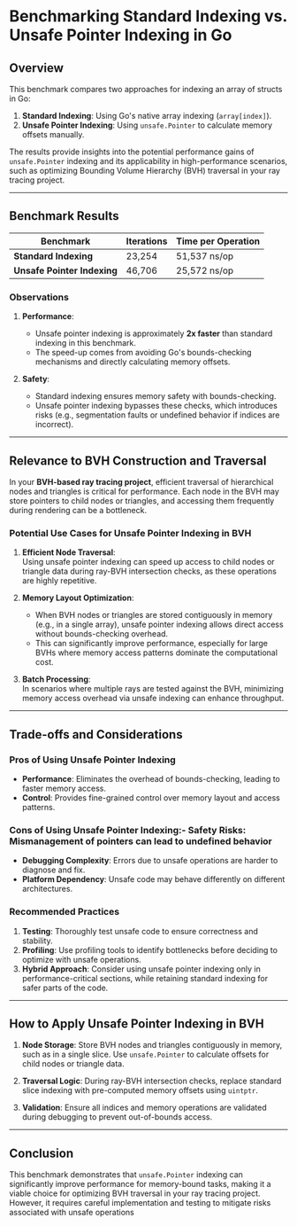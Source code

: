 # Benchmarking Standard Indexing vs. Unsafe Pointer Indexing in Go

## Overview

This benchmark compares two approaches for indexing an array of structs in Go:

1. **Standard Indexing**: Using Go's native array indexing (`array[index]`).
2. **Unsafe Pointer Indexing**: Using `unsafe.Pointer` to calculate memory offsets manually.

The results provide insights into the potential performance gains of `unsafe.Pointer` indexing and its applicability in high-performance scenarios, such as optimizing Bounding Volume Hierarchy (BVH) traversal in your ray tracing project.

---

## Benchmark Results

| Benchmark                     | Iterations | Time per Operation |
|-------------------------------|------------|---------------------|
| **Standard Indexing**         | 23,254     | 51,537 ns/op       |
| **Unsafe Pointer Indexing**   | 46,706     | 25,572 ns/op       |

### Observations

1. **Performance**:  
   - Unsafe pointer indexing is approximately **2x faster** than standard indexing in this benchmark.
   - The speed-up comes from avoiding Go's bounds-checking mechanisms and directly calculating memory offsets.

2. **Safety**:  
   - Standard indexing ensures memory safety with bounds-checking.
   - Unsafe pointer indexing bypasses these checks, which introduces risks (e.g., segmentation faults or undefined behavior if indices are incorrect).

---

## Relevance to BVH Construction and Traversal

In your **BVH-based ray tracing project**, efficient traversal of hierarchical nodes and triangles is critical for performance. Each node in the BVH may store pointers to child nodes or triangles, and accessing them frequently during rendering can be a bottleneck.

### Potential Use Cases for Unsafe Pointer Indexing in BVH

1. **Efficient Node Traversal**:  
   Using unsafe pointer indexing can speed up access to child nodes or triangle data during ray-BVH intersection checks, as these operations are highly repetitive.

2. **Memory Layout Optimization**:  
   - When BVH nodes or triangles are stored contiguously in memory (e.g., in a single array), unsafe pointer indexing allows direct access without bounds-checking overhead.
   - This can significantly improve performance, especially for large BVHs where memory access patterns dominate the computational cost.

3. **Batch Processing**:  
   In scenarios where multiple rays are tested against the BVH, minimizing memory access overhead via unsafe indexing can enhance throughput.

---

## Trade-offs and Considerations

### Pros of Using Unsafe Pointer Indexing

- **Performance**: Eliminates the overhead of bounds-checking, leading to faster memory access.
- **Control**: Provides fine-grained control over memory layout and access patterns.

### Cons of Using Unsafe Pointer Indexing:- **Safety Risks**: Mismanagement of pointers can lead to undefined behavior

- **Debugging Complexity**: Errors due to unsafe operations are harder to diagnose and fix.
- **Platform Dependency**: Unsafe code may behave differently on different architectures.

### Recommended Practices

1. **Testing**: Thoroughly test unsafe code to ensure correctness and stability.
2. **Profiling**: Use profiling tools to identify bottlenecks before deciding to optimize with unsafe operations.
3. **Hybrid Approach**: Consider using unsafe pointer indexing only in performance-critical sections, while retaining standard indexing for safer parts of the code.

---

## How to Apply Unsafe Pointer Indexing in BVH

1. **Node Storage**:
   Store BVH nodes and triangles contiguously in memory, such as in a single slice. Use `unsafe.Pointer` to calculate offsets for child nodes or triangle data.

2. **Traversal Logic**:
   During ray-BVH intersection checks, replace standard slice indexing with pre-computed memory offsets using `uintptr`.

3. **Validation**:
   Ensure all indices and memory operations are validated during debugging to prevent out-of-bounds access.

---

## Conclusion

This benchmark demonstrates that `unsafe.Pointer` indexing can significantly improve performance for memory-bound tasks, making it a viable choice for optimizing BVH traversal in your ray tracing project. However, it requires careful implementation and testing to mitigate risks associated with unsafe operations

